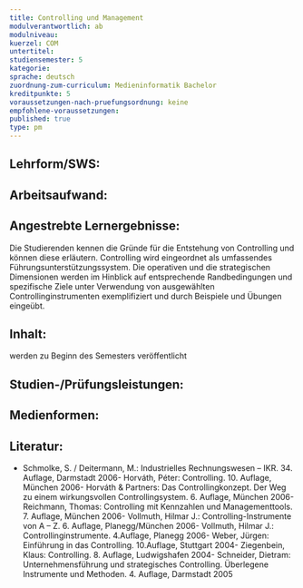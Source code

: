 ```yaml
---
title: Controlling und Management
modulverantwortlich: ab
modulniveau:
kuerzel: COM
untertitel:
studiensemester: 5
kategorie:
sprache: deutsch
zuordnung-zum-curriculum: Medieninformatik Bachelor
kreditpunkte: 5
voraussetzungen-nach-pruefungsordnung: keine
empfohlene-voraussetzungen: 
published: true
type: pm
---
```


## Lehrform/SWS:


## Arbeitsaufwand:

## Angestrebte Lernergebnisse:
Die Studierenden kennen die Gründe für die Entstehung von Controlling und können diese erläutern. Controlling wird eingeordnet als umfassendes Führungsunterstützungssystem. Die operativen und die strategischen Dimensionen werden im Hinblick auf entsprechende Randbedingungen und spezifische Ziele unter Verwendung von ausgewählten Controllinginstrumenten exemplifiziert und durch Beispiele und Übungen eingeübt.

## Inhalt:
werden zu Beginn des Semesters veröffentlicht

## Studien-/Prüfungsleistungen:


## Medienformen:


## Literatur:
- Schmolke, S. / Deitermann, M.: Industrielles Rechnungswesen – IKR. 34. Auflage, Darmstadt 2006- Horváth, Péter: Controlling. 10. Auflage, München 2006- Horváth & Partners: Das Controllingkonzept. Der Weg zu einem wirkungsvollen Controllingsystem. 6. Auflage, München 2006- Reichmann, Thomas: Controlling mit Kennzahlen und Managementtools. 7. Auflage, München 2006- Vollmuth, Hilmar J.: Controlling-Instrumente von A – Z. 6. Auflage, Planegg/München 2006- Vollmuth, Hilmar J.: Controllinginstrumente. 4.Auflage, Planegg 2006- Weber, Jürgen: Einführung in das Controlling. 10.Auflage, Stuttgart 2004- Ziegenbein, Klaus: Controlling. 8. Auflage, Ludwigshafen 2004- Schneider, Dietram: Unternehmensführung und strategisches Controlling. Überlegene Instrumente und Methoden. 4. Auflage, Darmstadt 2005

